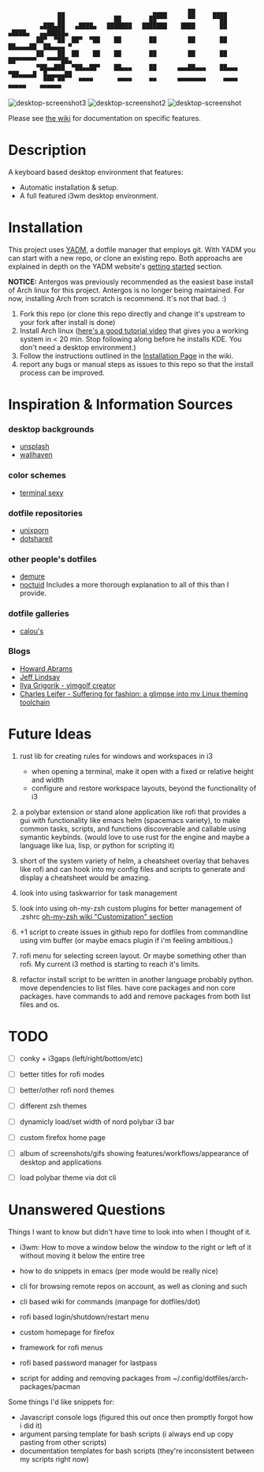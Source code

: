 ```
              ▄▄                         ▄▄▄▄      ██     ▄▄▄▄                         
              ██              ██        ██▀▀▀      ▀▀     ▀▀██                         
         ▄███▄██   ▄████▄   ███████   ███████    ████       ██       ▄████▄   ▄▄█████▄ 
        ██▀  ▀██  ██▀  ▀██    ██        ██         ██       ██      ██▄▄▄▄██  ██▄▄▄▄ ▀ 
        ██    ██  ██    ██    ██        ██         ██       ██      ██▀▀▀▀▀▀   ▀▀▀▀██▄ 
        ▀██▄▄███  ▀██▄▄██▀    ██▄▄▄     ██      ▄▄▄██▄▄▄    ██▄▄▄   ▀██▄▄▄▄█  █▄▄▄▄▄██ 
          ▀▀▀ ▀▀    ▀▀▀▀       ▀▀▀▀     ▀▀      ▀▀▀▀▀▀▀▀     ▀▀▀▀     ▀▀▀▀▀    ▀▀▀▀▀▀  
```
![desktop-screenshot3](https://i.imgur.com/muFsylw.png)
![desktop-screenshot2](https://i.imgur.com/VyHzgFz.png)
![desktop-screenshot](https://i.imgur.com/mTvqTcQ.png)

Please see [the wiki](https://github.com/patrick-motard/dotfiles/wiki) for documentation on specific features. 

# Description

A keyboard based desktop environment that features:

- Automatic installation & setup.
- A full featured i3wm desktop environment.

# Installation

This project uses [YADM](https://thelocehiliosan.github.io/yadm/), a dotfile manager that employs git. With YADM you can start with a new repo, or clone an existing repo. Both approachs are explained in depth on the YADM website's [getting started](https://thelocehiliosan.github.io/yadm/docs/getting_started) section. 

**NOTICE:** Antergos was previously recommended as the easiest base install of Arch linux for this project. Antergos is no longer being maintained. For now, installing Arch from scratch is recommend. It's not that bad. :)

1. Fork this repo (or clone this repo directly and change it's upstream to your fork after install is done)
2. Install Arch linux ([here's a good tutorial video](https://www.youtube.com/watch?v=iF7Y8IH5A3M&list=PL5IqGaS7KgO1XKpQhoValBSmRbO4s16rI&index=5&t=0s) that gives you a working system in < 20 min. Stop following along before he installs KDE. You don't need a desktop environment.)
4. Follow the instructions outlined in the [Installation Page](https://github.com/patrick-motard/dotfiles/wiki/Installation) in the wiki.
5. report any bugs or manual steps as issues to this repo so that the install process can be improved.

# Inspiration & Information Sources

### desktop backgrounds
 - [unsplash](https://unsplash.com/)
 - [wallhaven](https://alpha.wallhaven.cc/)

### color schemes
 - [terminal sexy](http://terminal.sexy/)

### dotfile repositories
 - [unixporn](https://www.reddit.com/r/unixporn)
 - [dotshareit](http://dotshare.it/)
 
### other people's dotfiles
 - [demure](https://notabug.org/demure/dotfiles/src/master/i3/config)
 - [noctuid](https://github.com/noctuid/dotfiles) Includes a more thorough explanation to all of this than I provide.

### dotfile galleries
 - [calou's](https://imgur.com/gallery/uFVFq)

### Blogs
 - [Howard Abrams](http://www.howardabrams.com/)
 - [Jeff Lindsay](http://progrium.com/blog/page2/)
 - [Ilya Grigorik - vimgolf creator](https://www.igvita.com/)
 - [Charles Leifer - Suffering for fashion: a glimpse into my Linux theming toolchain](http://charlesleifer.com/blog/suffering-for-fashion-a-glimpse-into-my-linux-theming-toolchain/)

# Future Ideas

1. rust lib for creating rules for windows and workspaces in i3
    * when opening a terminal, make it open with a fixed or relative height and width 
    * configure and restore workspace layouts, beyond the functionality of i3 

2. a polybar extension or stand alone application like rofi that provides a gui with functionality like emacs helm (spacemacs variety), to make common tasks, scripts, and functions discoverable and callable using symantic keybinds. (would love to use rust for the engine and maybe a language like lua, lisp, or python for scripting it)

3. short of the system variety of helm, a cheatsheet overlay that behaves like rofi and can hook into my config files and scripts to generate and display a cheatsheet would be amazing.

4. look into using taskwarrior for task management

5. look into using oh-my-zsh custom plugins for better management of .zshrc [oh-my-zsh wiki "Customization" section](https://github.com/robbyrussell/oh-my-zsh/wiki/Customization)

6. +1 script to create issues in github repo for dotfiles from commandline using vim buffer (or maybe emacs plugin if i'm feeling ambitious.) 

7. rofi menu for selecting screen layout. Or maybe something other than rofi. My current i3 method is starting to reach it's limits.

8. refactor install script to be written in another language
probably python. move dependencies to list files. have core packages and non core packages. have commands to add and remove packages from both list files and os.

# TODO

- [ ] conky + i3gaps (left/right/bottom/etc)
- [ ] better titles for rofi modes
- [ ] better/other rofi nord themes
- [ ] different zsh themes
- [ ] dynamicly load/set width of nord polybar i3 bar
- [ ] custom firefox home page
- [ ] album of screenshots/gifs showing features/workflows/appearance of desktop and applications
- [ ] load polybar theme via dot cli


# Unanswered Questions

Things I want to know but didn't have time to look into when I thought of it.

- i3wm: How to move a window below the window to the right or left of it without moving it below
the entire tree

- how to do snippets in emacs (per mode would be really nice)

 - cli for browsing remote repos on account, as well as cloning and such

- cli based wiki for commands (manpage for dotfiles/dot)

- rofi based login/shutdown/restart menu

- custom homepage for firefox

- framework for rofi menus

- rofi based password manager for lastpass

- script for adding and removing packages from ~/.config/dotfiles/arch-packages/pacman

 
Some things I'd like snippets for:

  - Javascript console logs (figured this out once then promptly forgot how i did it)
  - argument parsing template for bash scripts (i always end up copy pasting from other scripts)
  - documentation templates for bash scripts (they're inconsistent between my scripts right now)
    
